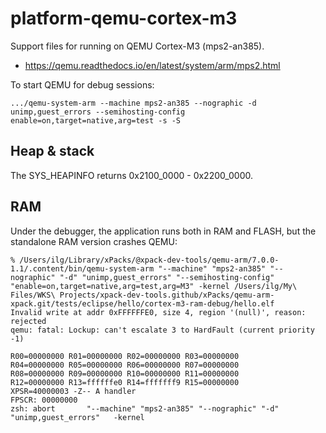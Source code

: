 # platform-qemu-cortex-m3

Support files for running on QEMU Cortex-M3 (mps2-an385).

- <https://qemu.readthedocs.io/en/latest/system/arm/mps2.html>

To start QEMU for debug sessions:

```console
.../qemu-system-arm --machine mps2-an385 --nographic -d unimp,guest_errors --semihosting-config enable=on,target=native,arg=test -s -S
```


## Heap & stack

The SYS_HEAPINFO returns 0x2100_0000 - 0x2200_0000.

## RAM

Under the debugger, the application runs both in RAM and FLASH,
but the standalone RAM version crashes QEMU:

```console
% /Users/ilg/Library/xPacks/@xpack-dev-tools/qemu-arm/7.0.0-1.1/.content/bin/qemu-system-arm "--machine" "mps2-an385" "--nographic" "-d" "unimp,guest_errors" "--semihosting-config" "enable=on,target=native,arg=test,arg=M3" -kernel /Users/ilg/My\ Files/WKS\ Projects/xpack-dev-tools.github/xPacks/qemu-arm-xpack.git/tests/eclipse/hello/cortex-m3-ram-debug/hello.elf
Invalid write at addr 0xFFFFFFE0, size 4, region '(null)', reason: rejected
qemu: fatal: Lockup: can't escalate 3 to HardFault (current priority -1)

R00=00000000 R01=00000000 R02=00000000 R03=00000000
R04=00000000 R05=00000000 R06=00000000 R07=00000000
R08=00000000 R09=00000000 R10=00000000 R11=00000000
R12=00000000 R13=ffffffe0 R14=fffffff9 R15=00000000
XPSR=40000003 -Z-- A handler
FPSCR: 00000000
zsh: abort       "--machine" "mps2-an385" "--nographic" "-d" "unimp,guest_errors"   -kernel
```
